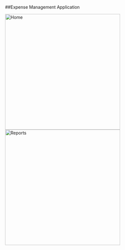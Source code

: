 ##Expense Management Application

<img width="375" alt="Home" src="https://github.com/thanaphon-namj/cashflow/assets/127986055/16cba97c-735a-4fa3-a470-d22bce452c65">
<img width="375" alt="Reports" src="https://github.com/thanaphon-namj/cashflow/assets/127986055/1db7a081-cdf9-4d3b-b54d-c6f43ab73a42">
